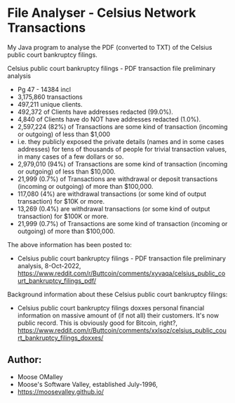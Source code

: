 # File Analyser - Celsius Network Transactions

My Java program to analyse the PDF (converted to TXT) of the Celsius public court bankruptcy filings.


Celsius public court bankruptcy filings - PDF transaction file preliminary analysis
* Pg 47 - 14384 incl
* 3,175,860 transactions
* 497,211 unique clients.
* 492,372 of Clients have addresses redacted (99.0%).
* 4,840 of Clients have do NOT have addresses redacted (1.0%).
* 2,597,224 (82%) of Transactions are some kind of transaction (incoming or outgoing) of less than $1,000
* i.e. they publicly exposed the private details (names and in some cases addresses) for tens of thousands of people for trivial transaction values, in many cases of a few dollars or so.
* 2,979,010 (94%) of Transactions are some kind of transaction (incoming or outgoing) of less than $10,000.
* 21,999 (0.7%) of Transactions are withdrawal or deposit transactions (incoming or outgoing) of more than $100,000.
* 117,080 (4%) are withdrawal transactions (or some kind of output transaction) for $10K or more.
* 13,269 (0.4%) are withdrawal transactions (or some kind of output transaction) for $100K or more.
* 21,999 (0.7%) of Transactions are some kind of transaction (incoming or outgoing) of more than $100,000.

The above information has been posted to:
* Celsius public court bankruptcy filings - PDF transaction file preliminary analysis, 8-Oct-2022, https://www.reddit.com/r/Buttcoin/comments/xyvaqa/celsius_public_court_bankruptcy_filings_pdf/

Background information about these Celsius public court bankruptcy filings:
* Celsius public court bankruptcy filings doxxes personal financial information on massive amount of (if not all) their customers. It's now public record. This is obviously good for Bitcoin, right?, https://www.reddit.com/r/Buttcoin/comments/xxlsoz/celsius_public_court_bankruptcy_filings_doxxes/

## Author:
* Moose OMalley
* Moose's Software Valley, established July-1996, 
* https://moosevalley.github.io/
